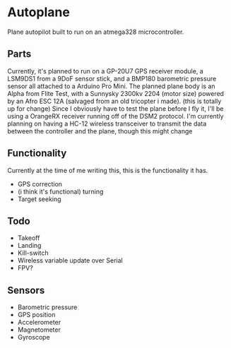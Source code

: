 # Autoplane
Plane autopilot built to run on an atmega328 microcontroller.

## Parts
Currently, it's planned to run on a GP-20U7 GPS receiver module, a LSM9DS1 from a 9DoF sensor stick, and a BMP180 barometric pressure sensor all attached to a Arduino Pro Mini.
The planned plane body is an Alpha from Flite Test, with a Sunnysky 2300kv 2204 (motor size) powered by an Afro ESC 12A (salvaged from an old tricopter i made). (this is totally up for change)
Since I obviously have to test the plane before I fly it, I'll be using a OrangeRX receiver running off of the DSM2 protocol.
I'm currently planning on having a HC-12 wireless transceiver to transmit the data between the controller and the plane, though this might change

## Functionality
Currently at the time of me writing this, this is the functionality it has.
- GPS correction
- (i think it's functional) turning
- Target seeking

## Todo
- Takeoff
- Landing
- Kill-switch
- Wireless variable update over Serial
- FPV?

## Sensors
- Barometric pressure
- GPS position
- Accelerometer
- Magnetometer
- Gyroscope
